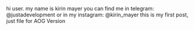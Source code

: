 hi user. my name is kirin mayer
you can find me in telegram: @justadevelopment
or in my instagram: @kirin_mayer
this is my first post, just file for AOG Version
